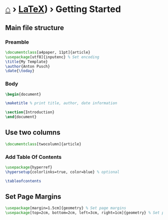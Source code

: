 # [⌂](../README.md) › [LaTeX](../README.md#latex)) › **Getting Started**

## Main file structure

### Preamble

```latex
\documentclass[a4paper, 11pt]{article}
\usepackage[utf8]{inputenc} % Set encoding
\title{My Template}
\author{Anton Pusch}
\date{\today}
```


### Body

```latex
\begin{document}

\maketitle % print title, author, date information

\section{Introduction}
\end{document}
```

## Use two columns

```latex
\documentclass[twocolumn]{article}
```


### Add Table Of Contents

```latex
\usepackage{hyperref}
\hypersetup{colorlinks=true, color=blue} % optional
```

```latex
\tableofcontents
```


## Set Page Margins

```latex
\usepackage[margin=1.5cm]{geometry} % Set page margins
\usepackage[top=2cm, bottom=2cm, left=3cm, right=1cm]{geometry} % Set page margins
```